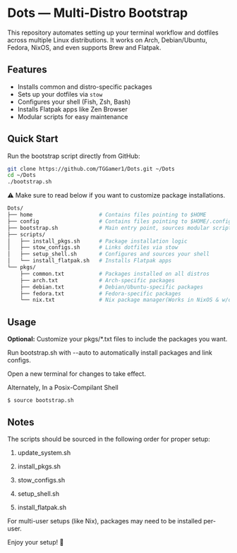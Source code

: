 # Dots — Multi-Distro Bootstrap

This repository automates setting up your terminal workflow and dotfiles across multiple Linux distributions. It works on Arch, Debian/Ubuntu, Fedora, NixOS, and even supports Brew and Flatpak.

## Features

- Installs common and distro-specific packages
- Sets up your dotfiles via `stow`
- Configures your shell (Fish, Zsh, Bash)
- Installs Flatpak apps like Zen Browser
- Modular scripts for easy maintenance

## Quick Start

Run the bootstrap script directly from GitHub:

```bash
git clone https://github.com/TGGamer1/Dots.git ~/Dots
cd ~/Dots
./bootstrap.sh
```

⚠️ Make sure to read below if you want to customize package installations.

```bash
Dots/
├── home                     # Contains files pointing to $HOME
├── config                   # Contains files pointing to $HOME/.config
├── bootstrap.sh             # Main entry point, sources modular scripts
├── scripts/
│   ├── install_pkgs.sh      # Package installation logic
│   ├── stow_configs.sh      # Links dotfiles via stow
│   ├── setup_shell.sh       # Configures and sources your shell
│   └── install_flatpak.sh   # Installs Flatpak apps
└── pkgs/
    ├── common.txt           # Packages installed on all distros
    ├── arch.txt             # Arch-specific packages
    ├── debian.txt           # Debian/Ubuntu-specific packages
    ├── fedora.txt           # Fedora-specific packages
    └── nix.txt              # Nix package manager(Works in NixOS & w/o)

```

## Usage

**Optional:** Customize your pkgs/*.txt files to include the packages you want.

Run bootstrap.sh with --auto to automatically install packages and link configs.

Open a new terminal for changes to take effect.

Alternately, In a Posix-Compilant Shell 
```
$ source bootstrap.sh
```

## Notes

The scripts should be sourced in the following order for proper setup:

1. update_system.sh

2. install_pkgs.sh

3. stow_configs.sh

4. setup_shell.sh

5. install_flatpak.sh

For multi-user setups (like Nix), packages may need to be installed per-user.

Enjoy your setup! 🚀